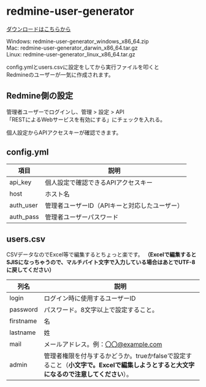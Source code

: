 # redmine-user-generator

[ダウンロードはこちらから](https://github.com/Kanatani28/redmine-user-generator/releases)

Windows: redmine-user-generator_windows_x86_64.zip   
Mac: redmine-user-generator_darwin_x86_64.tar.gz   
Linux: redmine-user-generator_linux_x86_64.tar.gz   


config.ymlとusers.csvに設定をしてから実行ファイルを叩くと  
Redmineのユーザーが一気に作成されます。

## Redmine側の設定
管理者ユーザーでログインし、管理 > 設定 > API   
「RESTによるWebサービスを有効にする」にチェックを入れる。

個人設定からAPIアクセスキーが確認できます。

## config.yml

|項目|説明|
|--|--|
|api_key|個人設定で確認できるAPIアクセスキー|
|host|ホスト名|
|auth_user|管理者ユーザーID（APIキーと対応したユーザー）|
|auth_pass|管理者ユーザーパスワード|

## users.csv

CSVデータなのでExcel等で編集するとちょっと楽です。
**（Excelで編集するとSJISになっちゃうので、マルチバイト文字で入力している場合はあとでUTF-8に戻してください）**

|列名|説明|
|--|--|
|login|ログイン時に使用するユーザーID|
|password|パスワード。8文字以上で設定すること。|
|firstname|名|
|lastname|姓|
|mail|メールアドレス。例：〇〇@example.com|
|admin|管理者権限を付与するかどうか。trueかfalseで設定すること（**小文字で。Excelで編集しようとすると大文字になるので注意してください**）。|
